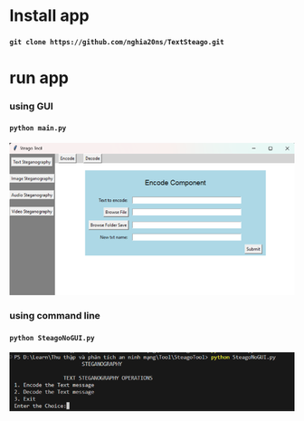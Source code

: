 # Install app

#### `git clone https://github.com/nghia20ns/TextSteago.git`

# run app

### using GUI

#### `python main.py`

![alt text](image.png)

### using command line

#### `python SteagoNoGUI.py`

![alt text](image-1.png)

